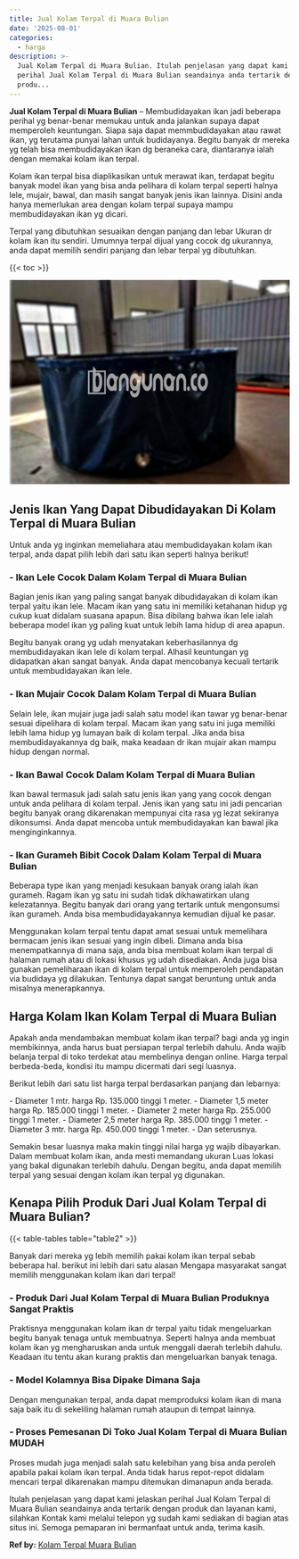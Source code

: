 ```yaml
---
title: Jual Kolam Terpal di Muara Bulian
date: '2025-08-01'
categories:
  - harga
description: >-
  Jual Kolam Terpal di Muara Bulian. Itulah penjelasan yang dapat kami jelaskan
  perihal Jual Kolam Terpal di Muara Bulian seandainya anda tertarik dengan
  produ...
---
```


**Jual Kolam Terpal di Muara Bulian** – Membudidayakan ikan jadi beberapa perihal yg benar-benar memukau untuk anda jalankan supaya dapat memperoleh keuntungan. Siapa saja dapat memmbudidayakan atau rawat ikan, yg terutama punyai lahan untuk budidayanya. Begitu banyak dr mereka yg telah bisa membudidayakan ikan dg beraneka cara, diantaranya ialah dengan memakai kolam ikan terpal.

Kolam ikan terpal bisa diaplikasikan untuk merawat ikan, terdapat begitu banyak model ikan yang bisa anda pelihara di kolam terpal seperti halnya lele, mujair, bawal, dan masih sangat banyak jenis ikan lainnya. Disini anda hanya memerlukan area dengan kolam terpal supaya mampu membudidayakan ikan yg dicari.

Terpal yang dibutuhkan sesuaikan dengan panjang dan lebar Ukuran dr kolam ikan itu sendiri. Umumnya terpal dijual yang cocok dg ukurannya, anda dapat memilih sendiri panjang dan lebar terpal yg dibutuhkan.

{{< toc >}}

![Jual Kolam Terpal di Muara Bulian](/images/jual-kolam-terpal-56.png)

## Jenis Ikan Yang Dapat Dibudidayakan Di Kolam Terpal di Muara Bulian

Untuk anda yg inginkan memeliahara atau membudidayakan kolam ikan terpal, anda dapat pilih lebih dari satu ikan seperti halnya berikut!

### \- Ikan Lele Cocok Dalam Kolam Terpal di Muara Bulian

Bagian jenis ikan yang paling sangat banyak dibudidayakan di kolam ikan terpal yaitu ikan lele. Macam ikan yang satu ini memiliki ketahanan hidup yg cukup kuat didalam suasana apapun. Bisa dibilang bahwa ikan lele ialah beberapa model ikan yg paling kuat untuk lebih lama hidup di area apapun.

Begitu banyak orang yg udah menyatakan keberhasilannya dg membudidayakan ikan lele di kolam terpal. Alhasil keuntungan yg didapatkan akan sangat banyak. Anda dapat mencobanya kecuali tertarik untuk membudidayakan ikan lele.

### \- Ikan Mujair Cocok Dalam Kolam Terpal di Muara Bulian

Selain lele, ikan mujair juga jadi salah satu model ikan tawar yg benar-benar sesuai dipelihara di kolam terpal. Macam ikan yang satu ini juga memiliki lebih lama hidup yg lumayan baik di kolam terpal. Jika anda bisa membudidayakannya dg baik, maka keadaan dr ikan mujair akan mampu hidup dengan normal.

### \- Ikan Bawal Cocok Dalam Kolam Terpal di Muara Bulian

Ikan bawal termasuk jadi salah satu jenis ikan yang yang cocok dengan untuk anda pelihara di kolam terpal. Jenis ikan yang satu ini jadi pencarian begitu banyak orang dikarenakan mempunyai cita rasa yg lezat sekiranya dikonsumsi. Anda dapat mencoba untuk membudidayakan kan bawal jika menginginkannya.

### \- Ikan Gurameh Bibit Cocok Dalam Kolam Terpal di Muara Bulian

Beberapa type ikan yang menjadi kesukaan banyak orang ialah ikan gurameh. Ragam ikan yg satu ini sudah tidak dikhawatirkan ulang kelezatannya. Begitu banyak dari orang yang tertarik untuk mengonsumsi ikan gurameh. Anda bisa membudidayakannya kemudian dijual ke pasar.

Menggunakan kolam terpal tentu dapat amat sesuai untuk memelihara bermacam jenis ikan sesuai yang ingin dibeli. Dimana anda bisa menempatkannya di mana saja, anda bisa membuat kolam ikan terpal di halaman rumah atau di lokasi khusus yg udah disediakan. Anda juga bisa gunakan pemeliharaan ikan di kolam terpal untuk memperoleh pendapatan via budidaya yg dilakukan. Tentunya dapat sangat beruntung untuk anda misalnya menerapkannya.

## Harga Kolam Ikan Kolam Terpal di Muara Bulian

Apakah anda mendambakan membuat kolam ikan terpal? bagi anda yg ingin membikinnya, anda harus buat persiapan terpal terlebih dahulu. Anda wajib belanja terpal di toko terdekat atau membelinya dengan online. Harga terpal berbeda-beda, kondisi itu mampu dicermati dari segi luasnya.

Berikut lebih dari satu list harga terpal berdasarkan panjang dan lebarnya:

\- Diameter 1 mtr. harga Rp. 135.000 tinggi 1 meter. - Diameter 1,5 meter harga Rp. 185.000 tinggi 1 meter. - Diameter 2 meter harga Rp. 255.000 tinggi 1 meter. - Diameter 2,5 meter harga Rp. 385.000 tinggi 1 meter. - Diameter 3 mtr. harga Rp. 450.000 tinggi 1 meter. - Dan seterusnya.

Semakin besar luasnya maka makin tinggi nilai harga yg wajib dibayarkan. Dalam membuat kolam ikan, anda mesti memandang ukuran Luas lokasi yang bakal digunakan terlebih dahulu. Dengan begitu, anda dapat memilih terpal yang sesuai dengan kolam ikan terpal yg digunakan.

## Kenapa Pilih Produk Dari Jual Kolam Terpal di Muara Bulian?

{{< table-tables table="table2" >}}

Banyak dari mereka yg lebih memilih pakai kolam ikan terpal sebab beberapa hal. berikut ini lebih dari satu alasan Mengapa masyarakat sangat memilih menggunakan kolam ikan dari terpal!

### \- Produk Dari Jual Kolam Terpal di Muara Bulian Produknya Sangat Praktis

Praktisnya menggunakan kolam ikan dr terpal yaitu tidak mengeluarkan begitu banyak tenaga untuk membuatnya. Seperti halnya anda membuat kolam ikan yg mengharuskan anda untuk menggali daerah terlebih dahulu. Keadaan itu tentu akan kurang praktis dan mengeluarkan banyak tenaga.

### \- Model Kolamnya Bisa Dipake Dimana Saja

Dengan mengunakan terpal, anda dapat memproduksi kolam ikan di mana saja baik itu di sekeliling halaman rumah ataupun di tempat lainnya.

### \- Proses Pemesanan Di Toko Jual Kolam Terpal di Muara Bulian MUDAH

Proses mudah juga menjadi salah satu kelebihan yang bisa anda peroleh apabila pakai kolam ikan terpal. Anda tidak harus repot-repot didalam mencari terpal dikarenakan mampu ditemukan dimanapun anda berada.

Itulah penjelasan yang dapat kami jelaskan perihal Jual Kolam Terpal di Muara Bulian seandainya anda tertarik dengan produk dan layanan kami, silahkan Kontak kami melalui telepon yg sudah kami sediakan di bagian atas situs ini. Semoga pemaparan ini bermanfaat untuk anda, terima kasih.

**Ref by:** [Kolam Terpal Muara Bulian](https://id.wikipedia.org/wiki/Kolam)
